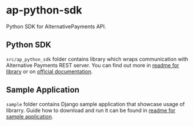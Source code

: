 # ap-python-sdk
Python SDK for AlternativePayments API.

## Python SDK

`src/ap_python_sdk` folder contains library which wraps communication with Alternative Payments REST server. You can find out more in [readme for library](https://github.com/AlternativePayments/ap-python-sdk/tree/master/src/ap_python_sdk/README.md) or on [official documentation](http://www.alternativepayments.com/support/api/index.html?python#introduction).

## Sample Application

`sample` folder contains Django sample application that showcase usage of librarry. Guide how to download and run it can be found in [readme for sample application](https://github.com/AlternativePayments/ap-python-sdk/tree/master/sample/README.md).